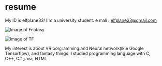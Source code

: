 # resume
My ID is elfplane33/ I'm a university student.
e mali : elfplane33@gmail.com

![Image of Fnatasy](http://i.gr-assets.com/images/S/compressed.photo.goodreads.com/hostedimages/1416680209i/12039321._SX540_.jpg)

![Image of TF](https://wookayin.github.io/tensorflow-talk-debugging/images/tensorflow-logo.png)

My interest is about VR porgramming and Neural network(lkie Google Tensorflow), and fantasy things.
I studied programming language with C, C++, C# ,java, HTML


